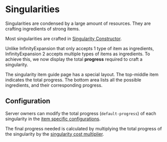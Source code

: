 # Singularities

Singularities are condensed by a large amount of resources. They are crafting ingredients of strong items.

Most singularities are crafted in [Singularity Constructor](/infinity-expansion-2/machines/singularity-constructor).

Unlike InfinityExpansion that only accepts 1 type of item as ingredients, InfinityExpansion 2 accepts multiple types of items as ingredients. To achieve this, we now display the total **progress** required to craft a singularity.

The singularity item guide page has a special layout. The top-middle item indicates the total progress. The bottom area lists all the possible ingredients, and their corresponding progress.

## Configuration

Server owners can modify the total progress (`default-progress`) of each singularity in the [item specific configurations](/infinity-expansion-2/config/items).

The final progress needed is calculated by multiplying the total progress of the singularity by the [singularity cost multiplier](/infinity-expansion-2/config/main#singularity-cost-multiplier).
